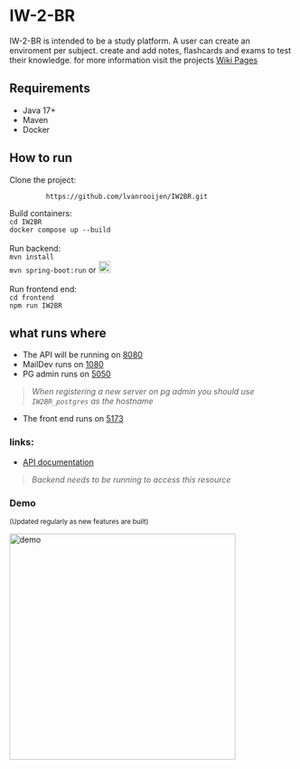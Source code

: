 # IW-2-BR

IW-2-BR is intended to be a study platform. 
A user can create an enviroment per subject. create and add notes, flashcards and exams to test their knowledge.
for more information visit the projects [Wiki Pages](https://github.com/lvanrooijen/IW2BR/wiki)

## Requirements

- Java 17+
- Maven
- Docker

## How to run

Clone the project:

             https://github.com/lvanrooijen/IW2BR.git
Build containers:</br>
`cd IW2BR`</br>
`docker compose up --build` </br></br>
Run backend: </br>
`mvn install` </br>
`mvn spring-boot:run` 
   or <a href="https://www.youtube.com/watch?v=MtaTKXJ89jk" target="_blank">
  <img 
    src="https://github.com/user-attachments/assets/e2e07ab6-bfc0-4ee8-99cb-d595f129b9ba"
    alt="play button"
    width="21"
    height="21"
  />
</a> </br></br>
Run frontend end: </br>
`cd frontend` </br>
`npm run IW2BR`

## what runs where

* The API will be running on [8080](http://localhost:8080/)
* MailDev runs on [1080](http://localhost:1080/)
* PG admin runs on [5050](http://localhost:5050/) 
> _When registering a new server on pg admin you should use `IW2BR_postgres` as the hostname_
* The front end runs on [5173](http://http://localhost:5173/)

### links:

* [API documentation](http://localhost:8080/swagger-ui/index.html)
> _Backend needs to be running to access this resource_

### Demo 
<sub>(Updated regularly as new features are built)</sub>

<img src="https://github.com/user-attachments/assets/3e288c19-b1f1-4e17-a29f-36e0c707114a" alt="demo" width="400"/>





